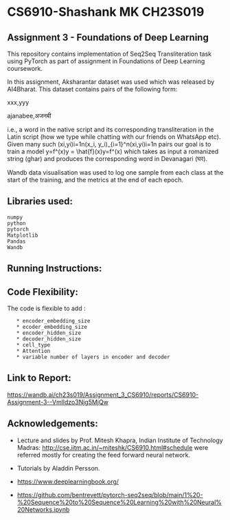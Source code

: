 # CS6910-Shashank MK CH23S019

## Assignment 3 - Foundations of Deep Learning

This repository contains implementation of Seq2Seq Transliteration task using PyTorch as part of assignment in Foundations of Deep Learning coursework. 


In this assignment,  Aksharantar dataset was used which was released by AI4Bharat. This dataset contains pairs of the following form:

xxx,yyy

ajanabee,अजनबी

i.e., a word in the native script and its corresponding transliteration in the Latin script (how we type while chatting with our friends on WhatsApp etc). Given many such (xi,yi)i=1n(x_i, y_i)_{i=1}^n(xi​,yi​)i=1n​ pairs our goal is to train a model y=f^(x)y = \hat{f}(x)y=f^​(x) which takes as input a romanized string (ghar) and produces the corresponding word in Devanagari (घर). 

Wandb data visualisation was used to log one sample from each class at the start of the training, and the metrics at the end of each epoch.

## Libraries used:

    numpy
    python
    pytorch
    Matplotlib
    Pandas
    Wandb

## Running Instructions:




## Code Flexibility:

  The code is flexible to add :
  
       * encoder_embedding_size
       * ecoder_embedding_size
       * encoder_hidden_size
       * decoder_hidden_size
       * cell_type
       * Attention
       * variable number of layers in encoder and decoder

    
    
## Link to Report:
 
 https://wandb.ai/ch23s019/Assignment_3_CS6910/reports/CS6910-Assignment-3--Vmlldzo3Njg5MjQw

## Acknowledgements:

* Lecture and slides by Prof. Mitesh Khapra, Indian Institute of Technology Madras: http://cse.iitm.ac.in/~miteshk/CS6910.html#schedule were referred mostly for creating the feed forward neural network.

* Tutorials by Aladdin Persson.
* https://www.deeplearningbook.org/
* https://github.com/bentrevett/pytorch-seq2seq/blob/main/1%20-%20Sequence%20to%20Sequence%20Learning%20with%20Neural%20Networks.ipynb

  


